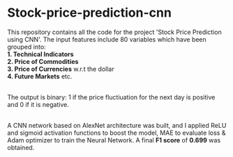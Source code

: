 # Stock-price-prediction-cnn

This repository contains all the code for the project 'Stock Price Prediction using CNN'. The input features include 80 variables which have been grouped into: 
</br>**1. Technical Indicators** </br>
**2. Price of Commodities** </br>
**3. Price of Currencies** w.r.t the dollar </br>
**4. Future Markets** etc. </br> </br>

The output is binary: 1 if the price fluctiuation for the next day is positive and 0 if it is negative. </br> </br>

A CNN network based on AlexNet architecture was built, and I applied ReLU and sigmoid activation functions to boost the model, MAE to evaluate loss & Adam optimizer to train the Neural Network. A final **F1 score** of **0.699** was obtained.
